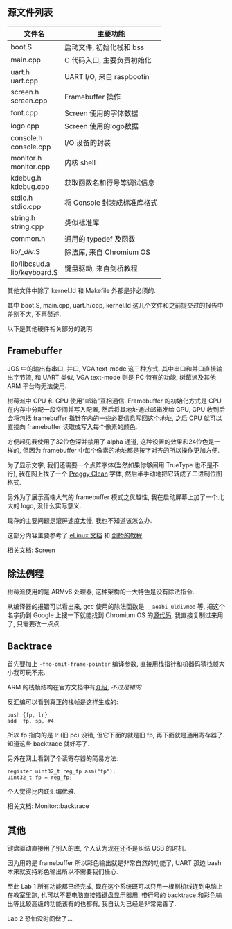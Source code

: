 ## 源文件列表

文件名                          | 主要功能
--------------------------------|--------------------------
boot.S                          | 启动文件, 初始化栈和 bss
main.cpp                        | C 代码入口, 主要负责初始化
uart.h <BR> uart.cpp            | UART I/O, 来自 raspbootin
screen.h <BR> screen.cpp        | Framebuffer 操作
font.cpp                        | Screen 使用的字体数据
logo.cpp                        | Screen 使用的logo数据
console.h <BR> console.cpp      | I/O 设备的封装
monitor.h <BR> monitor.cpp      | 内核 shell
kdebug.h <BR> kdebug.cpp        | 获取函数名和行号等调试信息
stdio.h <BR> stdio.cpp          | 将 Console 封装成标准库格式
string.h <BR> string.cpp        | 类似标准库
common.h                        | 通用的 typedef 及函数
lib/\_*div*.S                   | 除法库, 来自 Chromium OS
lib/libcsud.a<BR>lib/keyboard.S | 键盘驱动, 来自剑桥教程

其他文件中除了 kernel.ld 和 Makefile 外都是非必须的.

其中 boot.S, main.cpp, uart.h/cpp, kernel.ld 这几个文件和之前提交过的报告中差别不大, 不再赘述.

以下是其他硬件相关部分的说明.

## Framebuffer

JOS 中的输出有串口, 并口, VGA text-mode 这三种方式, 其中串口和并口直接输出字节流, 和 UART 类似, VGA text-mode 则是 PC 特有的功能, 树莓派及其他 ARM 平台均无法使用.

树莓派中 CPU 和 GPU 使用"邮箱"互相通信. Framebuffer 的初始化方式是 CPU 在内存中分配一段空间并写入配置, 然后将其地址通过邮箱发给 GPU, GPU 收到后会将包括 framebuffer 指针在内的一些必要信息写回这个地址, 之后 CPU 就可以直接向 framebuffer 读取或写入每个像素的颜色.

方便起见我使用了32位色深并禁用了 alpha 通道, 这种设置的效果和24位色是一样的, 但因为 framebuffer 中每个像素的地址都是按字对齐的所以操作更加方便.

为了显示文字, 我们还需要一个点阵字体(当然如果你够闲用 TrueType 也不是不行), 我在网上找了一个 [Proggy Clean](http://www.proggyfonts.net/download) 字体, 然后半手动地把它转成了二进制位图格式.

另外为了展示高端大气的 framebuffer 模式之优越性, 我在启动屏幕上加了一个北大的 logo, 没什么实际意义.

现存的主要问题是滚屏速度太慢, 我也不知道该怎么办.

这部分内容主要参考了 [eLinux 文档](http://elinux.org/RPi_Framebuffer) 和 [剑桥的教程](http://www.cl.cam.ac.uk/projects/raspberrypi/tutorials/os/).

相关文档: Screen

## 除法例程

树莓派使用的是 ARMv6 处理器, 这种架构的一大特色是没有除法指令.

从编译器的报错可以看出来, gcc 使用的除法函数是 `__aeabi_uldivmod` 等, 把这个名字扔到 Google 上搜一下就能找到 Chromium OS 的[源代码](https://chromium.googlesource.com/chromiumos/third_party/u-boot-v1/+/master/arch/arm/lib/_uldivmod.S), 我直接复制过来用了, 只需要改一点点.

## Backtrace

首先要加上 `-fno-omit-frame-pointer` 编译参数, 直接用栈指针和机器码猜栈帧大小我可玩不来.

ARM 的栈帧结构在官方文档中有[介绍](http://infocenter.arm.com/help/index.jsp?topic=/com.arm.doc.dui0041c/Cegbajdj.html), <EM>不过是错的</EM>

反汇编可以看到真正的栈帧是这样生成的:

    push {fp, lr}
    add  fp, sp, #4

所以 fp 指向的是 lr (旧 pc) 没错, 但它下面的就是旧 fp, 再下面就是通用寄存器了. 知道这些 backtrace 就好写了.

另外在网上看到了个读寄存器的简易方法:

    register uint32_t reg_fp asm("fp");
    uint32_t fp = reg_fp;

个人觉得比内联汇编优雅.

相关文档: Monitor::backtrace

## 其他

键盘驱动直接用了别人的库, 个人认为现在还不是纠结 USB 的时机.

因为用的是 framebuffer 所以彩色输出就是非常自然的功能了, UART 那边 bash 本来就支持彩色输出所以不需要我们操心.

至此 Lab 1 所有功能都已经完成, 现在这个系统既可以只用一根刷机线连到电脑上在教室里跑, 也可以不要电脑直接插键盘显示器用, 带行号的 backtrace 和彩色输出等比较高级的功能该有的也都有, 我自认为已经是非常完善了.

Lab 2 恐怕没时间做了...